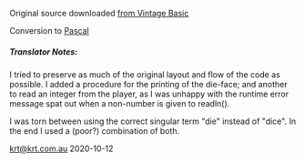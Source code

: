 Original source downloaded [from Vintage Basic](http://www.vintage-basic.net/games.html)

Conversion to [Pascal](https://en.wikipedia.org/wiki/Pascal_(programming_language))

##### Translator Notes:
I tried to preserve as much of the original layout and flow of the code
as possible.  I added a procedure for the printing of the die-face; and
another to read an integer from the player, as I was unhappy with the runtime
error message spat out when a non-number is given to readln(<integer>).

I was torn between using the correct singular term "die" instead of "dice".
In the end I used a (poor?) combination of both.

krt@krt.com.au 2020-10-12
